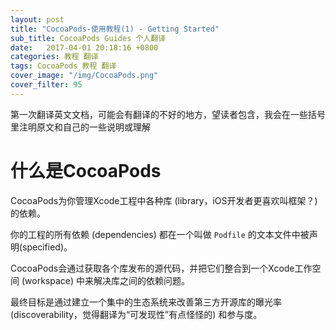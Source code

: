 ```yaml
---
layout: post
title: "CocoaPods-使用教程(1) - Getting Started"
sub_title: CocoaPods Guides 个人翻译
date:   2017-04-01 20:18:16 +0800
categories: 教程 翻译
tags: CocoaPods 教程 翻译
cover_image: "/img/CocoaPods.png"
cover_filter: 95
---
```


第一次翻译英文文档，可能会有翻译的不好的地方，望读者包含，我会在一些括号里注明原文和自己的一些说明或理解

# 什么是CocoaPods

CocoaPods为你管理Xcode工程中各种库 (library，iOS开发者更喜欢叫框架？) 的依赖。





你的工程的所有依赖 (dependencies) 都在一个叫做 `Podfile` 的文本文件中被声明(specified)。

CocoaPods会通过获取各个库发布的源代码，并把它们整合到一个Xcode工作空间 (workspace) 中来解决库之间的依赖问题。





最终目标是通过建立一个集中的生态系统来改善第三方开源库的曝光率 (discoverability，觉得翻译为“可发现性”有点怪怪的) 和参与度。